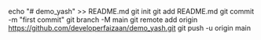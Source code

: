 echo "# demo_yash" >> README.md
git init
git add README.md
git commit -m "first commit"
git branch -M main
git remote add origin https://github.com/developerfaizaan/demo_yash.git
git push -u origin main
